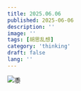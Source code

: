 ```yaml
---
title: 2025.06.06
published: 2025-06-06
description: ''
image: ''
tags: [胡思乱想]
category: 'thinking'
draft: false 
lang: ''
---
```


![黍](https://pub-c3306c5d138f4828a035b38ec399091a.r2.dev/thinking/images/IMG_2025_0606.jpg)

